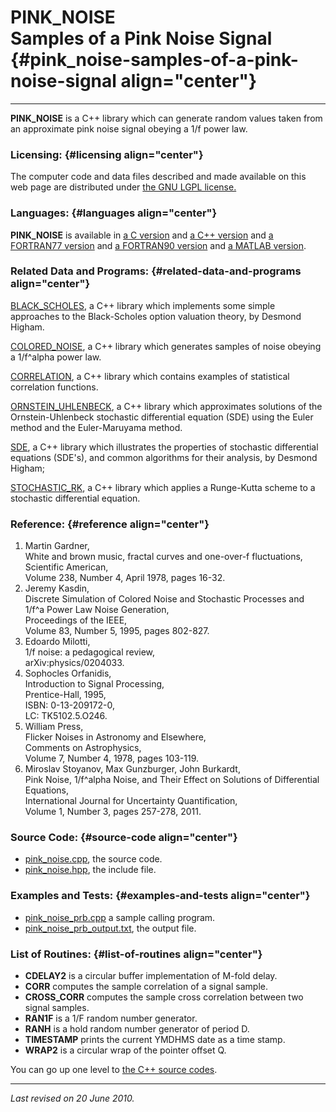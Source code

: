 PINK\_NOISE\
Samples of a Pink Noise Signal {#pink_noise-samples-of-a-pink-noise-signal align="center"}
==============================

------------------------------------------------------------------------

**PINK\_NOISE** is a C++ library which can generate random values taken
from an approximate pink noise signal obeying a 1/f power law.

### Licensing: {#licensing align="center"}

The computer code and data files described and made available on this
web page are distributed under [the GNU LGPL
license.](../../txt/gnu_lgpl.txt)

### Languages: {#languages align="center"}

**PINK\_NOISE** is available in [a C
version](../../c_src/pink_noise/pink_noise.md) and [a C++
version](../../master/pink_noise/pink_noise.md) and [a FORTRAN77
version](../../f77_src/pink_noise/pink_noise.md) and [a FORTRAN90
version](../../f_src/pink_noise/pink_noise.md) and [a MATLAB
version](../../m_src/pink_noise/pink_noise.md).

### Related Data and Programs: {#related-data-and-programs align="center"}

[BLACK\_SCHOLES](../../master/black_scholes/black_scholes.md), a C++
library which implements some simple approaches to the Black-Scholes
option valuation theory, by Desmond Higham.

[COLORED\_NOISE](../../master/colored_noise/colored_noise.md), a C++
library which generates samples of noise obeying a 1/f\^alpha power law.

[CORRELATION](../../master/correlation/correlation.md), a C++ library
which contains examples of statistical correlation functions.

[ORNSTEIN\_UHLENBECK](../../master/ornstein_uhlenbeck/ornstein_uhlenbeck.md),
a C++ library which approximates solutions of the Ornstein-Uhlenbeck
stochastic differential equation (SDE) using the Euler method and the
Euler-Maruyama method.

[SDE](../../master/sde/sde.md), a C++ library which illustrates the
properties of stochastic differential equations (SDE's), and common
algorithms for their analysis, by Desmond Higham;

[STOCHASTIC\_RK](../../master/stochastic_rk/stochastic_rk.md), a C++
library which applies a Runge-Kutta scheme to a stochastic differential
equation.

### Reference: {#reference align="center"}

1.  Martin Gardner,\
    White and brown music, fractal curves and one-over-f fluctuations,\
    Scientific American,\
    Volume 238, Number 4, April 1978, pages 16-32.
2.  Jeremy Kasdin,\
    Discrete Simulation of Colored Noise and Stochastic Processes and
    1/f\^a Power Law Noise Generation,\
    Proceedings of the IEEE,\
    Volume 83, Number 5, 1995, pages 802-827.
3.  Edoardo Milotti,\
    1/f noise: a pedagogical review,\
    arXiv:physics/0204033.
4.  Sophocles Orfanidis,\
    Introduction to Signal Processing,\
    Prentice-Hall, 1995,\
    ISBN: 0-13-209172-0,\
    LC: TK5102.5.O246.
5.  William Press,\
    Flicker Noises in Astronomy and Elsewhere,\
    Comments on Astrophysics,\
    Volume 7, Number 4, 1978, pages 103-119.
6.  Miroslav Stoyanov, Max Gunzburger, John Burkardt,\
    Pink Noise, 1/f\^alpha Noise, and Their Effect on Solutions of
    Differential Equations,\
    International Journal for Uncertainty Quantification,\
    Volume 1, Number 3, pages 257-278, 2011.

### Source Code: {#source-code align="center"}

-   [pink\_noise.cpp](pink_noise.cpp), the source code.
-   [pink\_noise.hpp](pink_noise.hpp), the include file.

### Examples and Tests: {#examples-and-tests align="center"}

-   [pink\_noise\_prb.cpp](pink_noise_prb.cpp) a sample calling program.
-   [pink\_noise\_prb\_output.txt](pink_noise_prb_output.txt), the
    output file.

### List of Routines: {#list-of-routines align="center"}

-   **CDELAY2** is a circular buffer implementation of M-fold delay.
-   **CORR** computes the sample correlation of a signal sample.
-   **CROSS\_CORR** computes the sample cross correlation between two
    signal samples.
-   **RAN1F** is a 1/F random number generator.
-   **RANH** is a hold random number generator of period D.
-   **TIMESTAMP** prints the current YMDHMS date as a time stamp.
-   **WRAP2** is a circular wrap of the pointer offset Q.

You can go up one level to [the C++ source codes](../cpp_src.md).

------------------------------------------------------------------------

*Last revised on 20 June 2010.*
